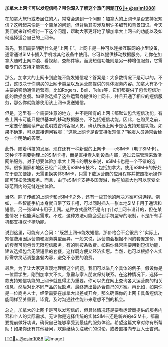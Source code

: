 **加拿大上网卡可以发短信吗？带你深入了解这个热门问题[[TG💪+ @esim1088](https://t.me/s/esim1088)]**

在加拿大旅行或者居住的人，常常会遇到一个问题：加拿大的上网卡是否支持发短信？这听起来像是一个简单的问题，但背后其实涉及到许多细节和背景知识。今天我们就来详细探讨一下这个问题，帮助大家更好地了解加拿大上网卡的功能以及如何选择适合自己的上网卡。

首先，我们需要明确什么是“上网卡”。上网卡是一种可以连接互联网的小型设备，通常通过SIM卡插入手机或其他设备中使用。它可以提供移动数据服务，让你在加拿大随时上网冲浪、看视频、查邮件等。而发短信功能则是另一种增值服务，它需要专门的支持才能实现。

那么，加拿大的上网卡到底能不能发短信呢？答案是：大多数情况下是可以的。不过，这取决于你购买的上网卡类型以及运营商提供的具体服务内容。加拿大有多个主要的移动通信运营商，比如Rogers、Bell、Telus等，它们都提供了包含短信功能的数据套餐。如果你选择了这些运营商提供的上网卡，并且开通了相应的短信服务，那么你就能够使用该上网卡发送短信。

但是，这里有一个需要注意的地方。并不是所有的上网卡都默认包含短信功能。有些上网卡可能只提供基本的移动数据服务，不包括短信功能。因此，在购买之前，一定要仔细阅读产品说明或咨询客服人员，确认所选上网卡是否支持短信功能。如果不确定，可以直接询问客服：“这款上网卡是否支持发短信？”客服人员通常会给你一个明确的答案。

此外，随着科技的发展，现在还有一种新型的上网卡——eSIM卡（电子SIM卡）。这种卡不需要物理上的SIM卡槽，而是直接嵌入到设备内部，通过云端管理来激活网络服务。对于想要体验加拿大上网卡的朋友来说，eSIM卡也是一个不错的选择。很多国家和地区已经广泛使用eSIM卡技术，包括加拿大。使用eSIM卡的好处在于更加便捷，无需更换实体SIM卡，只需下载运营商的应用程序并按照指示操作即可轻松激活服务。而且，由于eSIM卡支持多国漫游，你在加拿大也可以享受全球范围内的无缝连接体验。

当然，除了传统的上网卡和eSIM卡之外，还有一些其他的解决方案可供选择。例如，一些智能手机本身就自带了双卡槽，可以同时插入一张本地SIM卡用于通话和短信，另一张SIM卡用于上网。这种方式虽然不是专门针对上网卡设计的，但在某些情况下也能满足需求。不过，这种方法可能会受到手机型号的限制，不是所有手机都支持双卡槽功能。

说到这里，可能有人会问：“既然上网卡能发短信，那价格会不会很贵？”实际上，短信费用因运营商和服务类型而异。一般来说，运营商会根据不同的套餐定价，有的套餐可能包含无限短信服务，有的则按条收费。如果你经常需要用到短信功能，建议选择包含无限短信的套餐，这样既方便又经济实惠。当然，也可以根据个人实际需求灵活调整套餐内容，避免不必要的浪费。

最后，为了让大家更直观地理解这个问题，我们可以举几个具体的例子。假设你是一位留学生，刚到加拿大不久，急需与家人朋友保持联系。在这种情况下，选择一款支持短信功能的上网卡就显得尤为重要。你可以先在网上查询各大运营商的相关信息，然后对比不同产品的优缺点，最终选出最适合自己的方案。再比如，如果你是一位商务人士，经常需要在加拿大出差或开会，那么确保你的上网卡具备短信功能同样至关重要。毕竟，及时沟通往往能带来意想不到的机会。

总之，加拿大的上网卡是可以发短信的，但具体情况还是要看运营商提供的服务内容和个人的实际需求。无论你是选择传统的实体SIM卡还是新兴的eSIM卡，都需要提前做好功课，确保自己能够享受到最佳的服务体验。希望这篇文章对你有所帮助！如果你还有其他疑问，欢迎继续关注我们的讨论，或者直接向专业人士咨询。

[[TG💪+ @esim1088](https://t.me/s/esim1088) ![Image](https://i.postimg.cc/4NQfJmqS/Snipaste-2025-05-13-00-14-12.png)]